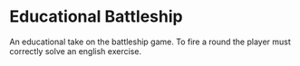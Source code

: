 # Educational Battleship

An educational take on the battleship game. To fire a round the player must correctly solve an english exercise.
